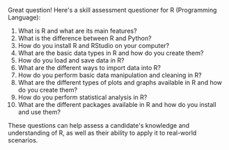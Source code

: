 Great question! Here's a skill assessment questioner for R (Programming Language):

1. What is R and what are its main features?
2. What is the difference between R and Python?
3. How do you install R and RStudio on your computer?
4. What are the basic data types in R and how do you create them?
5. How do you load and save data in R?
6. What are the different ways to import data into R?
7. How do you perform basic data manipulation and cleaning in R?
8. What are the different types of plots and graphs available in R and how do you create them?
9. How do you perform statistical analysis in R?
10. What are the different packages available in R and how do you install and use them?

These questions can help assess a candidate's knowledge and understanding of R, as well as their ability to apply it to real-world scenarios.